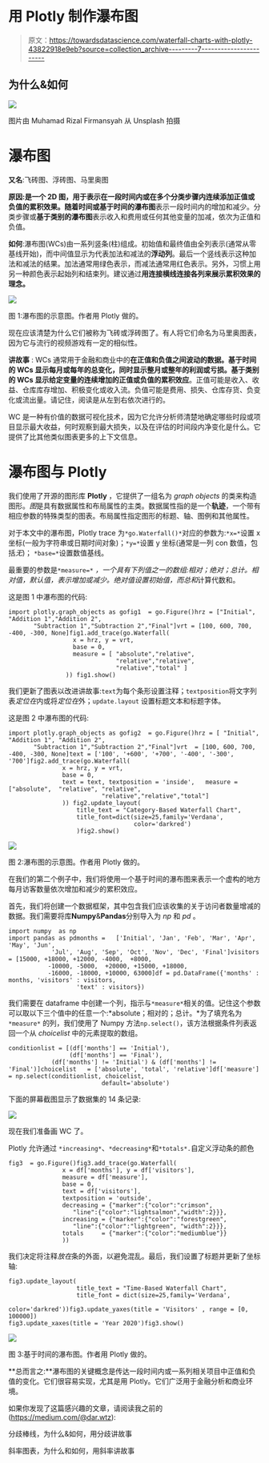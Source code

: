 # 用 Plotly 制作瀑布图

> 原文：<https://towardsdatascience.com/waterfall-charts-with-plotly-43822918e9eb?source=collection_archive---------7----------------------->

## **为什么&如何**

![](img/15fb6201487cd954387d217b0241d183.png)

图片由 Muhamad Rizal Firmansyah 从 Unsplash 拍摄

# **瀑布图**

**又名**:飞砖图、浮砖图、马里奥图

**原因:**是一个 2D 图，用于表示在一段时间内或在多个分类步骤内连续添加正值或负值的累积效果。随着时间或**基于时间的瀑布图**表示一段时间内的增加和减少。分类步骤或**基于类别的瀑布图**表示收入和费用或任何其他变量的加减，依次为正值和负值。

**如何**:瀑布图(WCs)由一系列竖条(柱)组成。初始值和最终值由全列表示(通常从零基线开始)，而中间值显示为代表加法和减法的**浮动列**。最后一个竖线表示这种加法和减法的结果。加法通常用绿色表示，而减法通常用红色表示。另外，习惯上用另一种颜色表示起始列和结束列。建议通过**用连接横线连接各列来展示累积效果的理念。**

![](img/2eb331db7a323931b71c3425f58dd2fe.png)

图 1:瀑布图的示意图。作者用 Plotly 做的。

现在应该清楚为什么它们被称为飞砖或浮砖图了。有人将它们命名为马里奥图表，因为它与流行的视频游戏有一定的相似性。

**讲故事** : WCs 通常用于金融和商业中的**在正值和负值之间波动的数据。**基于时间的 WCs 显示每月或每年的总变化，同时显示整月或整年的利润或亏损。基于类别的 WCs 显示**给定变量的连续增加的正值或负值的累积效应**。正值可能是收入、收益、仓库库存增加、积极变化或收入流。负值可能是费用、损失、仓库存货、负变化或流出量。请记住，阅读是从左到右依次进行的。

WC 是一种有价值的数据可视化技术，因为它允许分析师清楚地确定哪些时段或项目显示最大收益，何时观察到最大损失，以及在评估的时间段内净变化是什么。它提供了比其他类似图表更多的上下文信息。

# **瀑布图与 Plotly**

我们使用了开源的图形库 **Plotly** ，它提供了一组名为 *graph objects* 的类来构造图形。*图*是具有数据属性和布局属性的主类。数据属性指的是一个**轨迹**，一个带有相应参数的特殊类型的图表。布局属性指定图形的标题、轴、图例和其他属性。

对于本文中的瀑布图，Plotly trace 为`*go.Waterfall()*`对应的参数为:`*x=*`设置 x 坐标(一般为字符串或日期时间对象)；`*y=*`设置 y 坐标(通常是一列 con 数值，包括*无*)； `*base=*`设置数值基线。

最重要的参数是`*measure=*` *，*一个具有下列值之一的数组:*相对；绝对；总计*。*相对值*，默认值，表示增加或减少。*绝对值*设置初始值，而*总和*计算代数和。

这是图 1 中瀑布图的代码:

```
import plotly.graph_objects as gofig1  = go.Figure()hrz = ["Initial", "Addition 1","Addition 2",
       "Subtraction 1","Subtraction 2","Final"]vrt = [100, 600, 700, -400, -300, None]fig1.add_trace(go.Waterfall(                 
                  x = hrz, y = vrt,
                  base = 0,
                  measure = [ "absolute","relative",    
                              "relative","relative",
                              "relative","total" ]                        
                )) fig1.show()
```

我们更新了图表以改进讲故事:`text`为每个条形设置注释；`textposition`将文字列表*定位在*内或将*定位在*外；`update.layout` 设置标题文本和标题字体。

这是图 2 中瀑布图的代码:

```
import plotly.graph_objects as gofig2  = go.Figure()hrz = [ "Initial",  "Addition 1", "Addition 2",
       "Subtraction 1","Subtraction 2","Final"]vrt  = [100, 600, 700, -400, -300, None]text = ['100', '+600', '+700', '-400', '-300', '700']fig2.add_trace(go.Waterfall(
               x = hrz, y = vrt,
               base = 0,
               text = text, textposition = 'inside',   measure = ["absolute",  "relative", "relative",
                          "relative","relative","total"]  
               )) fig2.update_layout(
                   title_text = "Category-Based Waterfall Chart",
                   title_font=dict(size=25,family='Verdana', 
                                   color='darkred')
                   )fig2.show()
```

![](img/27ff366e578e6042f6d05d78d85c40e4.png)

图 2:瀑布图的示意图。作者用 Plotly 做的。

在我们的第二个例子中，我们将使用一个基于时间的瀑布图来表示一个虚构的地方每月访客数量依次增加和减少的累积效应。

首先，我们将创建一个数据框架，其中包含我们应该收集的关于访问者数量增减的数据。我们需要将库**Numpy**&**Pandas**分别导入为 *np* 和 *pd* 。

```
import numpy  as np
import pandas as pdmonths =   ['Initial', 'Jan', 'Feb', 'Mar', 'Apr', 'May', 'Jun',
            'Jul', 'Aug', 'Sep', 'Oct', 'Nov', 'Dec', 'Final']visitors = [15000, +18000, +12000, -4000,  +8000, 
           -10000, -5000,  +20000, +15000, +18000,
           -16000, -18000, +10000, 63000]df = pd.DataFrame({'months' : months, 'visitors' : visitors,
                   'text' : visitors})
```

我们需要在 dataframe 中创建一个列，指示与`*measure*`相关的值。记住这个参数可以取以下三个值中的任意一个:*absolute；相对的；总计。*为了填充名为`*measure*` 的列，我们使用了 Numpy 方法`np.select()`，该方法根据条件列表返回一个从 *choicelist* 中的元素提取的数组。

```
conditionlist = [(df['months'] == 'Initial'),
                 (df['months'] == 'Final'),
            (df['months'] != 'Initial') & (df['months'] != 'Final')]choicelist   = ['absolute', 'total', 'relative']df['measure'] = np.select(conditionlist, choicelist,
                          default='absolute')
```

下面的屏幕截图显示了数据集的 14 条记录:

![](img/495aa61a188ff88b549228f26011b0c5.png)

现在我们准备画 WC 了。

Plotly 允许通过 `*increasing*`、`*decreasing*`和`*totals*.`自定义浮动条的颜色

```
fig3  = go.Figure()fig3.add_trace(go.Waterfall(
               x = df['months'], y = df['visitors'],
               measure = df['measure'],
               base = 0,
               text = df['visitors'],
               textposition = 'outside',
               decreasing = {"marker":{"color":"crimson",                 
                  "line":{"color":"lightsalmon","width":2}}},
               increasing = {"marker":{"color":"forestgreen",
                  "line":{"color":"lightgreen", "width":2}}},
               totals     = {"marker":{"color":"mediumblue"}}
               ))
```

我们决定将注释*放在*条的外面，以避免混乱。最后，我们设置了标题并更新了坐标轴:

```
fig3.update_layout(
                   title_text = "Time-Based Waterfall Chart",
                   title_font = dict(size=25,family='Verdana',
                                     color='darkred'))fig3.update_yaxes(title = 'Visitors' , range = [0, 100000])
fig3.update_xaxes(title = 'Year 2020')fig3.show()
```

![](img/35f4a6b5d88648fd985f9842dd9c07a6.png)

图 3:基于时间的瀑布图。作者用 Plotly 做的。

**总而言之:**瀑布图的关键概念是传达一段时间内或一系列相关项目中正值和负值的变化。它们很容易实现，尤其是用 Plotly。它们广泛用于金融分析和商业环境。

如果你发现了这篇感兴趣的文章，请阅读我之前的(https://medium.com/@dar.wtz):

分歧棒线，为什么&如何，用分歧讲故事

</diverging-bars-why-how-3e3ecc066dce>  

斜率图表，为什么和如何，用斜率讲故事

</slope-charts-why-how-11c2a0bc28be> 